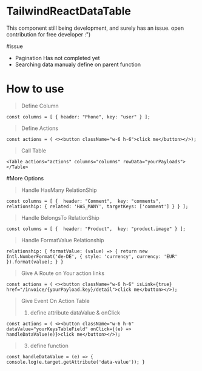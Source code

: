 # TailwindReactDataTable
This component still being development, and surely has an issue. open contribution for free developer :")

#issue 
- Pagination Has not completed yet
- Searching data manualy define on parent function


# How to use 
>Define Column
>
`const columns = [
        { header: "Phone", key: "user" }
    ];`
>Define Actions
>
   `const actions = ( <><button className="w-6 h-6">click me</button></>);`

>Call Table
>
`<Table actions="actions" columns="columns" rowData="yourPayloads"></Table>`

#More Options
>Handle HasMany RelationShip
>
`const columns = [
{ 
                        header: "Comment", 
                        key: "comments",
                        relationship: {
                                related: 'HAS_MANY',
                                targetKeys: ['comment']
                        }
                }
        ];`

>Handle BelongsTo RelationShip
>
`const columns = [
{ 
                        header: "Product", 
                        key: "product.image"
                }
        ];`
>Handle FormatValue Relationship
>
`relationship: {
                formatValue: (value) => {
                    return new Intl.NumberFormat('de-DE', { style: 'currency', currency: 'EUR' }).format(value);
                }
            }`

> Give A Route on Your action links
>
`const actions = ( <><button className="w-6 h-6" isLink={true} href="/invoice/{yourPayload.key}/detail">click me</button></>);`

> Give Event On Action Table
>1. define attribute dataValue & onClick
>   
`const actions = ( <><button className="w-6 h-6" dataValue="yourKeysTableField" onClick={(e) => handleDataValue(e)}>click me</button></>);`
>3. define function
>   
`const handleDataValue = (e) => {
    console.log(e.target.getAttribute('data-value'));
}`


